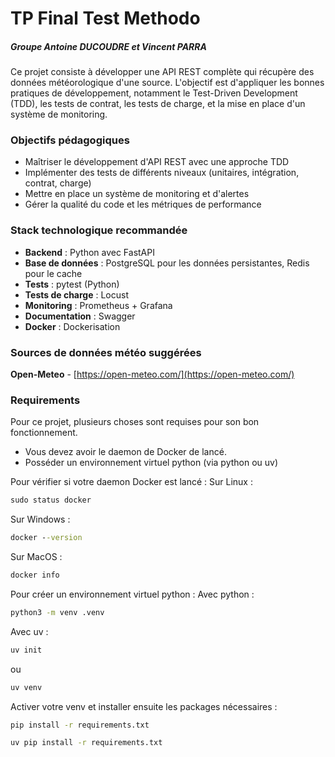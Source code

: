 # TP Final Test Methodo
##### Groupe Antoine DUCOUDRE et Vincent PARRA

Ce projet consiste à développer une API REST complète qui récupère des données météorologique d'une source. L'objectif est d'appliquer les bonnes pratiques de développement, notamment le Test-Driven Development (TDD), les tests de contrat, les tests de charge, et la mise en place d'un système de monitoring.

### Objectifs pédagogiques
- Maîtriser le développement d'API REST avec une approche TDD
- Implémenter des tests de différents niveaux (unitaires, intégration, contrat, charge)
- Mettre en place un système de monitoring et d'alertes
- Gérer la qualité du code et les métriques de performance

### Stack technologique recommandée
- **Backend** : Python avec FastAPI
- **Base de données** : PostgreSQL pour les données persistantes, Redis pour le cache
- **Tests** : pytest (Python)
- **Tests de charge** : Locust
- **Monitoring** : Prometheus + Grafana
- **Documentation** : Swagger
- **Docker** : Dockerisation

### Sources de données météo suggérées
**Open-Meteo** - [https://open-meteo.com/](https://open-meteo.com/)

### Requirements
Pour ce projet, plusieurs choses sont requises pour son bon fonctionnement.
- Vous devez avoir le daemon de Docker de lancé.
- Posséder un environnement virtuel python (via python ou uv)

Pour vérifier si votre daemon Docker est lancé :
Sur Linux :
```cmd
sudo status docker
```

Sur Windows :
```cmd
docker --version
```

Sur MacOS :
```cmd
docker info
```

Pour créer un environnement virtuel python :
Avec python :
```cmd
python3 -m venv .venv
```
Avec uv :
```cmd
uv init
```
ou
```cmd
uv venv
```
Activer votre venv et installer ensuite les packages nécessaires :
```cmd
pip install -r requirements.txt
```
```cmd
uv pip install -r requirements.txt
```
